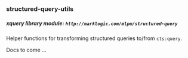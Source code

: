 ### structured-query-utils

##### xquery library module: `http://marklogic.com/mlpm/structured-query`

Helper functions for transforming structured queries to/from `cts:query`.

Docs to come ...
